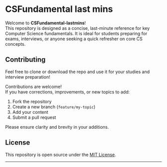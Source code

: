 # CSFundamental last mins

Welcome to **CSFundamental-lastmins**!  
This repository is designed as a concise, last-minute reference for key Computer Science fundamentals. It is ideal for students preparing for exams, interviews, or anyone seeking a quick refresher on core CS concepts.


## Contributing
Feel free to clone or download the repo and use it for your studies and interview preparation!

Contributions are welcome!  
If you have corrections, improvements, or new topics to add:
1. Fork the repository
2. Create a new branch (`feature/my-topic`)
3. Add your content
4. Submit a pull request

Please ensure clarity and brevity in your additions.

## License

This repository is open source under the [MIT License](LICENSE).

---


